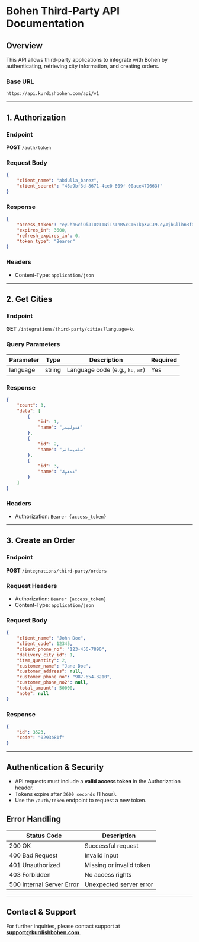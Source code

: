 # Bohen Third-Party API Documentation

## Overview
This API allows third-party applications to integrate with Bohen by authenticating, retrieving city information, and creating orders.

### Base URL
```
https://api.kurdishbohen.com/api/v1
```

---

## 1. Authorization
### Endpoint
**POST** `/auth/token`

### Request Body
```json
{
    "client_name": "abdulla_barez",
    "client_secret": "46a9bf3d-8671-4ce0-809f-00ace479663f"
}
```

### Response
```json
{
    "access_token": "eyJhbGciOiJIUzI1NiIsInR5cCI6IkpXVCJ9.eyJjbGllbnRfaWQiOjM1NywiY2xpZW50X25hbWUiOiJhYmR1bGxhX2JhcmV6IiwiY29tcGFueV9pZCI6MSwiZXhwIjoxNzM4MjM4MDAwfQ.PD4wZM5y_sZjLERQkSdxJyH2F4DDx_Z9OVkyWuDBaUs",
    "expires_in": 3600,
    "refresh_expires_in": 0,
    "token_type": "Bearer"
}
```

### Headers
- Content-Type: `application/json`

---

## 2. Get Cities
### Endpoint
**GET** `/integrations/third-party/cities?language=ku`

### Query Parameters
| Parameter   | Type   | Description                          | Required |
|------------|--------|--------------------------------------|----------|
| language   | string | Language code (e.g., `ku`, `ar`)   | Yes      |

### Response
```json
{
    "count": 3,
    "data": [
        {
            "id": 1,
            "name": "ھەولیەر"
        },
        {
            "id": 2,
            "name": "سلەیمانی"
        },
        {
            "id": 3,
            "name": "دەھوک"
        }
    ]
}
```

### Headers
- Authorization: `Bearer {access_token}`

---

## 3. Create an Order
### Endpoint
**POST** `/integrations/third-party/orders`

### Request Headers
- Authorization: `Bearer {access_token}`
- Content-Type: `application/json`

### Request Body
```json
{
    "client_name": "John Doe",
    "client_code": 12345,
    "client_phone_no": "123-456-7890",
    "delivery_city_id": 1,
    "item_quantity": 2,
    "customer_name": "Jane Doe",
    "customer_address": null,
    "customer_phone_no": "987-654-3210",
    "customer_phone_no2": null,
    "total_amount": 50000,
    "note": null
}
```

### Response
```json
{
    "id": 3523,
    "code": "0293b81f"
}
```

---

## Authentication & Security
- API requests must include a **valid access token** in the Authorization header.
- Tokens expire after `3600 seconds` (1 hour).
- Use the `/auth/token` endpoint to request a new token.

## Error Handling
| Status Code | Description |
|-------------|-------------|
| 200 OK      | Successful request |
| 400 Bad Request | Invalid input |
| 401 Unauthorized | Missing or invalid token |
| 403 Forbidden | No access rights |
| 500 Internal Server Error | Unexpected server error |

---

## Contact & Support
For further inquiries, please contact support at **support@kurdishbohen.com**.

